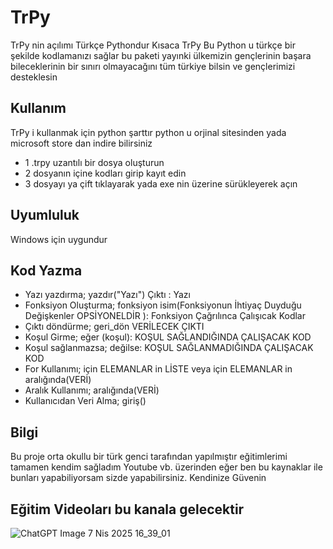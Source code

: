 # TrPy
TrPy nin açılımı Türkçe Pythondur Kısaca TrPy Bu Python u türkçe bir şekilde kodlamanızı sağlar bu paketi yayınki ülkemizin gençlerinin başara bileceklerinin bir sınırı olmayacağını tüm türkiye bilsin ve gençlerimizi desteklesin

## Kullanım
TrPy i kullanmak için python şarttır python u orjinal sitesinden yada microsoft store dan indire bilirsiniz
- 1 .trpy uzantılı bir dosya oluşturun
- 2 dosyanın içine kodları girip kayıt edin
- 3 dosyayı ya çift tıklayarak yada exe nin üzerine sürükleyerek açın

## Uyumluluk
Windows için uygundur

## Kod Yazma
- Yazı yazdırma; yazdır("Yazı") Çıktı : Yazı
- Fonksiyon Oluşturma; fonksiyon isim(Fonksiyonun İhtiyaç Duyduğu Değişkenler OPSİYONELDİR ): Fonksiyon Çağrılınca Çalışıcak Kodlar
- Çıktı döndürme; geri_dön VERİLECEK ÇIKTI
- Koşul Girme; eğer (koşul): KOŞUL SAĞLANDIĞINDA ÇALIŞACAK KOD
- Koşul sağlanmazsa; değilse: KOŞUL SAĞLANMADIĞINDA ÇALIŞACAK KOD
- For Kullanımı; için ELEMANLAR in LİSTE veya için ELEMANLAR in aralığında(VERİ)
- Aralık Kullanımı; aralığında(VERİ)
- Kullanıcıdan Veri Alma; giriş()

## Bilgi
Bu proje orta okullu bir türk genci tarafından yapılmıştır eğitimlerimi tamamen kendim sağladım Youtube vb. üzerinden eğer ben bu kaynaklar ile bunları yapabiliyorsam sizde yapabilirsiniz. Kendinize Güvenin

## Eğitim Videoları bu kanala gelecektir
![ChatGPT Image 7 Nis 2025 16_39_01](https://github.com/user-attachments/assets/8f690501-8204-47ae-b4ef-6b7f8222652f)
